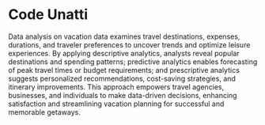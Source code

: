 # Code Unatti
Data analysis on vacation data examines travel destinations, expenses, durations, and traveler preferences to uncover trends and optimize leisure experiences. By applying descriptive analytics, analysts reveal popular destinations and spending patterns; predictive analytics enables forecasting of peak travel times or budget requirements; and prescriptive analytics suggests personalized recommendations, cost-saving strategies, and itinerary improvements. This approach empowers travel agencies, businesses, and individuals to make data-driven decisions, enhancing satisfaction and streamlining vacation planning for successful and memorable getaways.
